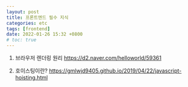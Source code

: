 ```yaml
---
layout: post
title: 프론트엔드 필수 지식
categories: etc
tags: [frontend]
date: 2022-01-26 15:32 +0800
# toc: true
---
```


1. 브라우저 렌더링 원리
   https://d2.naver.com/helloworld/59361

2. 호이스팅이란?
   https://gmlwjd9405.github.io/2019/04/22/javascript-hoisting.html
